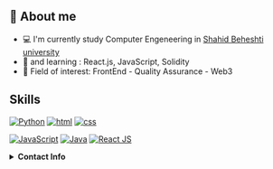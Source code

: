 ## 🚀 About me
- :computer: I'm currently study Computer Engeneering in [Shahid Beheshti university](https://sbu.ac.ir/)
- :school: and learning : React.js, JavaScript, Solidity
- :dart: Field of interest: FrontEnd - Quality Assurance - Web3



## Skills

[![Python](https://img.shields.io/badge/python-★★☆-000000?labelColor=3776AB&logo=Python&style=for-the-badge&logoColor=white)](https://www.python.org/)
[![html](https://img.shields.io/badge/html-★★★-000000?labelColor=E34F26&logo=HTML5&style=for-the-badge&logoColor=white)](https://www.w3schools.com/html)
[![css](https://img.shields.io/badge/css-★★☆-000000?labelColor=1572B6&logo=CSS3&style=for-the-badge&logoColor=white)](https://www.w3schools.com/css)

[![JavaScript](https://img.shields.io/badge/javascript-★★☆-000000?labelColor=F7DF1E&logo=JavaScript&style=for-the-badge&logoColor=black)](https://www.w3schools.com/js)
[![Java](https://img.shields.io/badge/java-★★★-000000?labelColor=4EAA25&logo=GNU-java&style=for-the-badge&logoColor=white)](https://www.java.com/)
[![React JS](https://img.shields.io/badge/react-★☆☆-000000?labelColor=4169E1&logo=react&style=for-the-badge&logoColor=white)](https://reactjs.org/)




<details>
  <summary><b>Contact Info</b></summary>
  
[![Github](https://img.shields.io/badge/-Github-181717?style=for-the-badge&logo=Github&logoColor=white)](https://github.com/armanhm)
[![LinkedIn](https://img.shields.io/badge/-LinkedIn-0077B5?style=for-the-badge&logo=LinkedIn&logoColor=white)](https://www.linkedin.com/in/arman-hm-75b6bb7a/)
[![Telegram](https://img.shields.io/badge/-Telegram-grey?style=for-the-badge&logo=Telegram&logoColor=white)](https://instagram.com/armanhm)
[![Twitter](https://img.shields.io/badge/-Twitter-1DA1F2?style=for-the-badge&logo=Twitter&logoColor=white)](https://twitter.com/armanhm79)

</details>
